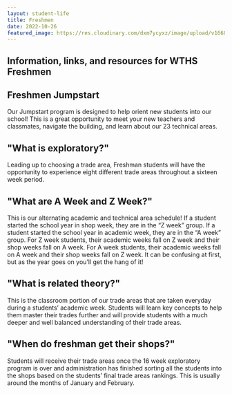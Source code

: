 ```yaml
---
layout: student-life
title: Freshmen
date: 2022-10-26
featured_image: https://res.cloudinary.com/dxm7ycyxz/image/upload/v1668016925/2022/04/jeswin-thomas-tJUjeaNIOZs-unsplash-1-1_yviu0z.jpg
---
```

## Information, links, and resources for WTHS Freshmen


## Freshmen Jumpstart

Our Jumpstart program is designed to help orient new students into our school! This is a great opportunity to meet your new teachers and classmates, navigate the building, and learn about our 23 technical areas.


## "What is exploratory?"
Leading up to choosing a trade area, Freshman students will have the opportunity to experience eight different trade areas throughout a sixteen week period. 

## "What are A Week and Z Week?"
This is our alternating academic and technical area schedule! If a student started the school year in shop week, they are in the “Z week” group. If a student started the school year in academic week, they are in the “A week” group. For Z week students, their academic weeks fall on Z week and their shop weeks fall on A week. For A week students, their academic weeks fall on A week and their shop weeks fall on Z week. It can be confusing at first, but as the year goes on you’ll get the hang of it!

## "What is related theory?"
This is the classroom portion of our trade areas that are taken everyday during a students’ academic week. Students will learn key concepts to help them master their trades further and will provide students with a much deeper and well balanced understanding of their trade areas. 

## "When do freshman get their shops?"
Students will receive their trade areas once the 16 week exploratory program is over and administration has finished sorting all the students into the shops based on the students’ final trade areas rankings. This is usually around the months of January and February.